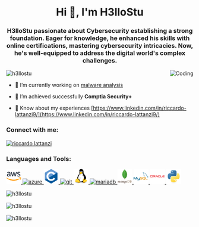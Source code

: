 <h1 align="center">Hi 👋, I'm H3lloStu</h1>
<h3 align="center">H3lloStu passionate about Cybersecurity establishing a strong foundation. Eager for knowledge, he enhanced his skills with online certifications, mastering cybersecurity intricacies. Now, he's well-equipped to address the digital world's complex challenges.</h3>
<img align="right" alt="Coding" widht="400" src="https://guruprasad.codes/_next/image?url=%2F_next%2Fstatic%2Fmedia%2Fcoder.41289687.gif&w=750&q=75">

<p align="left"> <img src="https://komarev.com/ghpvc/?username=h3llostu&label=Profile%20views&color=0e75b6&style=flat" alt="h3llostu" /> </p>

- 🔭 I’m currently working on [malware analysis](https://github.com/H3lloStu)

- 🌱 I’m achieved successfully **Comptia Security+**

- 📄 Know about my experiences [https://www.linkedin.com/in/riccardo-lattanzi9/](https://www.linkedin.com/in/riccardo-lattanzi9/)

<h3 align="left">Connect with me:</h3>
<p align="left">
<a href="https://linkedin.com/in/riccardo lattanzi" target="blank"><img align="center" src="https://raw.githubusercontent.com/rahuldkjain/github-profile-readme-generator/master/src/images/icons/Social/linked-in-alt.svg" alt="riccardo lattanzi" height="30" width="40" /></a>
</p>

<h3 align="left">Languages and Tools:</h3>
<p align="left"> <a href="https://aws.amazon.com" target="_blank" rel="noreferrer"> <img src="https://raw.githubusercontent.com/devicons/devicon/master/icons/amazonwebservices/amazonwebservices-original-wordmark.svg" alt="aws" width="40" height="40"/> </a> <a href="https://azure.microsoft.com/en-in/" target="_blank" rel="noreferrer"> <img src="https://www.vectorlogo.zone/logos/microsoft_azure/microsoft_azure-icon.svg" alt="azure" width="40" height="40"/> </a> <a href="https://www.cprogramming.com/" target="_blank" rel="noreferrer"> <img src="https://raw.githubusercontent.com/devicons/devicon/master/icons/c/c-original.svg" alt="c" width="40" height="40"/> </a> <a href="https://git-scm.com/" target="_blank" rel="noreferrer"> <img src="https://www.vectorlogo.zone/logos/git-scm/git-scm-icon.svg" alt="git" width="40" height="40"/> </a> <a href="https://www.linux.org/" target="_blank" rel="noreferrer"> <img src="https://raw.githubusercontent.com/devicons/devicon/master/icons/linux/linux-original.svg" alt="linux" width="40" height="40"/> </a> <a href="https://mariadb.org/" target="_blank" rel="noreferrer"> <img src="https://www.vectorlogo.zone/logos/mariadb/mariadb-icon.svg" alt="mariadb" width="40" height="40"/> </a> <a href="https://www.mongodb.com/" target="_blank" rel="noreferrer"> <img src="https://raw.githubusercontent.com/devicons/devicon/master/icons/mongodb/mongodb-original-wordmark.svg" alt="mongodb" width="40" height="40"/> </a> <a href="https://www.mysql.com/" target="_blank" rel="noreferrer"> <img src="https://raw.githubusercontent.com/devicons/devicon/master/icons/mysql/mysql-original-wordmark.svg" alt="mysql" width="40" height="40"/> </a> <a href="https://www.oracle.com/" target="_blank" rel="noreferrer"> <img src="https://raw.githubusercontent.com/devicons/devicon/master/icons/oracle/oracle-original.svg" alt="oracle" width="40" height="40"/> </a> <a href="https://www.python.org" target="_blank" rel="noreferrer"> <img src="https://raw.githubusercontent.com/devicons/devicon/master/icons/python/python-original.svg" alt="python" width="40" height="40"/> </a> </p>

<p><img align="center" src="https://github-readme-stats.vercel.app/api/top-langs?username=h3llostu&show_icons=true&locale=en&layout=compact" alt="h3llostu" /></p>

<p><img align="center" src="https://github-readme-stats.vercel.app/api?username=h3llostu&show_icons=true&locale=en" alt="h3llostu" /></p>

<p><img align="center" src="https://github-readme-streak-stats.herokuapp.com/?user=h3llostu&" alt="h3llostu" /></p>
